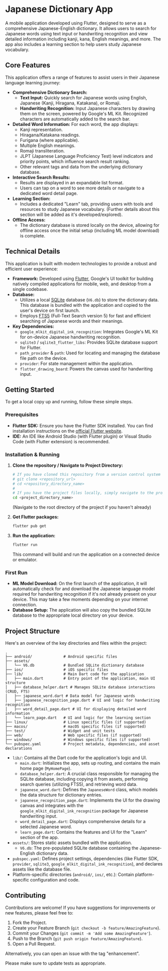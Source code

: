 # Japanese Dictionary App

A mobile application developed using Flutter, designed to serve as a comprehensive Japanese-English dictionary. It allows users to search for Japanese words using text input or handwriting recognition and view detailed information including kanji, kana, English meanings, and more. The app also includes a learning section to help users study Japanese vocabulary.

## Core Features

This application offers a range of features to assist users in their Japanese language learning journey:

*   **Comprehensive Dictionary Search:**
    *   **Text Input:** Quickly search for Japanese words using English, Japanese (Kanji, Hiragana, Katakana), or Romaji.
    *   **Handwriting Recognition:** Input Japanese characters by drawing them on the screen, powered by Google's ML Kit. Recognized characters are automatically added to the search bar.
*   **Detailed Word Information:** For each word, the app displays:
    *   Kanji representation.
    *   Hiragana/Katakana readings.
    *   Furigana (where applicable).
    *   Multiple English meanings.
    *   Romaji transliteration.
    *   JLPT (Japanese Language Proficiency Test) level indicators and priority points, which influence search result ranking.
    *   Other relevant tags and data from the underlying dictionary database.
*   **Interactive Search Results:**
    *   Results are displayed in an expandable list format.
    *   Users can tap on a word to see more details or navigate to a dedicated word detail page.
*   **Learning Section:**
    *   Includes a dedicated "Learn" tab, providing users with tools and resources to study Japanese vocabulary. (Further details about this section will be added as it's developed/explored).
*   **Offline Access:**
    *   The dictionary database is stored locally on the device, allowing for offline access once the initial setup (including ML model download) is complete.

## Technical Details

This application is built with modern technologies to provide a robust and efficient user experience:

*   **Framework:** Developed using [Flutter](https://flutter.dev/), Google's UI toolkit for building natively compiled applications for mobile, web, and desktop from a single codebase.
*   **Database:**
    *   Utilizes a local [SQLite](https://www.sqlite.org/index.html) database (`V6.db`) to store the dictionary data. This database is bundled with the application and copied to the user's device on first launch.
    *   Employs [FTS5](https://www.sqlite.org/fts5.html) (Full-Text Search version 5) for fast and efficient searching of Japanese words and their meanings.
*   **Key Dependencies:**
    *   `google_mlkit_digital_ink_recognition`: Integrates Google's ML Kit for on-device Japanese handwriting recognition.
    *   `sqlite3` / `sqlite3_flutter_libs`: Provides SQLite database support for Flutter.
    *   `path_provider` & `path`: Used for locating and managing the database file path on the device.
    *   `provider`: For state management within the application.
    *   `flutter_drawing_board`: Powers the canvas used for handwriting input.

## Getting Started

To get a local copy up and running, follow these simple steps.

### Prerequisites

*   **Flutter SDK:** Ensure you have the Flutter SDK installed. You can find installation instructions on the [official Flutter website](https://docs.flutter.dev/get-started/install).
*   **IDE:** An IDE like Android Studio (with Flutter plugin) or Visual Studio Code (with Flutter extension) is recommended.

### Installation & Running

1.  **Clone the repository / Navigate to Project Directory:**
    ```bash
    # If you have cloned this repository from a version control system (e.g., GitHub):
    # git clone <repository_url>
    # cd <repository_directory_name>
    #
    # If you have the project files locally, simply navigate to the project root directory.
    cd <project_directory_name>
    ```
    (Navigate to the root directory of the project if you haven't already)

2.  **Get Flutter packages:**
    ```bash
    flutter pub get
    ```

4.  **Run the application:**
    ```bash
    flutter run
    ```
    This command will build and run the application on a connected device or emulator.

### First Run

*   **ML Model Download:** On the first launch of the application, it will automatically check for and download the Japanese language model required for handwriting recognition if it's not already present on your device. This may take a few moments depending on your internet connection.
*   **Database Setup:** The application will also copy the bundled SQLite database to the appropriate local directory on your device.

## Project Structure

Here's an overview of the key directories and files within the project:

```
.
├── android/              # Android specific files
├── assets/
│   └── V6.db             # Bundled SQLite dictionary database
├── ios/                  # iOS specific files
├── lib/                  # Main Dart code for the application
│   ├── main.dart         # Entry point of the application, main UI structure
│   ├── database_helper.dart # Manages SQLite database interactions (CRUD, FTS)
│   ├── japanese_word.dart # Data model for Japanese words
│   ├── japanese_recognition_page.dart # UI and logic for handwriting recognition
│   ├── word_detail_page.dart # UI for displaying detailed word information
│   └── learn_page.dart   # UI and logic for the learning section
├── linux/                # Linux specific files (if supported)
├── macos/                # macOS specific files (if supported)
├── test/                 # Widget and unit tests
├── web/                  # Web specific files (if supported)
├── windows/              # Windows specific files (if supported)
└── pubspec.yaml          # Project metadata, dependencies, and asset declarations
```

*   `lib/`: Contains all the Dart code for the application's logic and UI.
    *   `main.dart`: Initializes the app, sets up routing, and contains the main home page (`MyHomePage`).
    *   `database_helper.dart`: A crucial class responsible for managing the SQLite database, including copying it from assets, performing search queries (utilizing FTS5), and retrieving word data.
    *   `japanese_word.dart`: Defines the `JapaneseWord` class, which models the data structure for dictionary entries.
    *   `japanese_recognition_page.dart`: Implements the UI for the drawing canvas and integrates with the `google_mlkit_digital_ink_recognition` package for Japanese handwriting input.
    *   `word_detail_page.dart`: Displays comprehensive details for a selected Japanese word.
    *   `learn_page.dart`: Contains the features and UI for the "Learn" section of the app.
*   `assets/`: Stores static assets bundled with the application.
    *   `V6.db`: The pre-populated SQLite database containing the Japanese-English dictionary data.
*   `pubspec.yaml`: Defines project settings, dependencies (like Flutter SDK, `provider`, `sqlite3`, `google_mlkit_digital_ink_recognition`), and declares assets like the database file.
*   Platform-specific directories (`android/`, `ios/`, etc.): Contain platform-specific configuration and code.

## Contributing

Contributions are welcome! If you have suggestions for improvements or new features, please feel free to:

1.  Fork the Project.
2.  Create your Feature Branch (`git checkout -b feature/AmazingFeature`).
3.  Commit your Changes (`git commit -m 'Add some AmazingFeature'`).
4.  Push to the Branch (`git push origin feature/AmazingFeature`).
5.  Open a Pull Request.

Alternatively, you can open an issue with the tag "enhancement".

Please make sure to update tests as appropriate.
